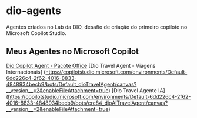 # dio-agents
Agentes criados no Lab da DIO, desafio de criação do primeiro copiloto no Microsoft Copilot Studio.
## Meus Agentes no Microsoft Copilot
[Dio Copilot Agent - Pacote Office](https://copilotstudio.microsoft.com/environments/Default-6dd226c4-2f62-4016-8833-4848934becb9/bots/crc84_dioCopilotAgent/canvas?__version__=2&enableFileAttachment=true)
[Dio Travel Agent - Viagens Internacionais] (https://copilotstudio.microsoft.com/environments/Default-6dd226c4-2f62-4016-8833-4848934becb9/bots/Default_dioTravelAgent/canvas?__version__=2&enableFileAttachment=true)
[Dio Travel Agente IA] (https://copilotstudio.microsoft.com/environments/Default-6dd226c4-2f62-4016-8833-4848934becb9/bots/crc84_dioAiTravelAgent/canvas?__version__=2&enableFileAttachment=true)
